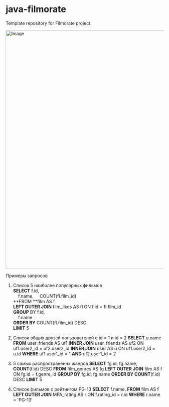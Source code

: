 # java-filmorate
Template repository for Filmorate project.


<img width="852" height="760" alt="Image" src="https://github.com/user-attachments/assets/5ad0b047-aa9f-47ff-a77c-ba9f229de498" />

Примеры запросов  
1) Список 5 наиболее популярных фильмов  
**SELECT** f.id,  
&nbsp;&nbsp;&nbsp;&nbsp;f.name,
&nbsp;&nbsp;&nbsp;&nbsp;COUNT(fl.film_id)   
**FROM **film AS f  
**LEFT OUTER JOIN** film_likes AS fl ON f.id = fl.film_id  
**GROUP** BY f.id,  
&nbsp;&nbsp;&nbsp;&nbsp;f.name  
**ORDER BY** COUNT(fl.film_id) DESC  
**LIMIT** 5  

3) Список общих друзей пользователей с id = 1 и id = 2
**SELECT** u.name
**FROM** user_friends AS uf1
**INNER JOIN** user_friends AS uf2 ON uf1.user2_id = uf2.user2_id
**INNER JOIN** user AS u ON uf1.user2_id = u.id
**WHERE** uf1.user1_id = 1
  **AND** uf2.user1_id = 2

4) 5 самых распространеннх жанров
**SELECT** fg.id,
       fg.name,
       **COUNT**(f.id) DESC
**FROM** film_genres AS fg
**LEFT OUTER JOIN** film AS f ON fg.id = f.genre_id
**GROUP BY** fg.id,
         fg.name
**ORDER BY COUNT**(f.id) DESC
**LIMIT** 5

5) Список фильмов с рейтингом PG-13
**SELECT** f.name,
**FROM** film AS f
**LEFT OUTER JOIN** MPA_rating AS r ON f.rating_id = r.id
**WHERE** r.name = 'PG-13'
